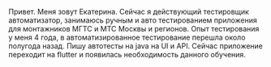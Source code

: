 Привет.
Меня зовут Екатерина. Сейчас я действующий тестировщик автоматизатор, занимаюсь ручным и авто тестированием приложения для монтажников МГТС и МТС Москвы и регионов. Опыт тестирования у меня 4 года, в автоматизированное тестирование перешла около полугода назад. Пишу автотесты на java на UI и API. Сейчас приложение переходит на flutter и появилась необходимость данного обучения.
